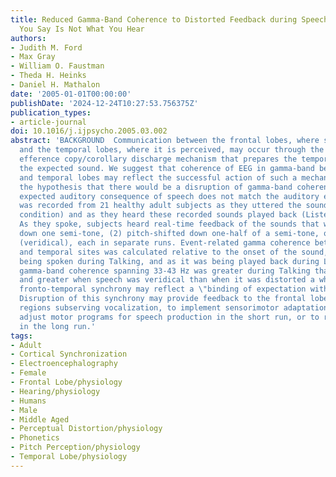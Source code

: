 ```yaml
---
title: Reduced Gamma-Band Coherence to Distorted Feedback during Speech When What
  You Say Is Not What You Hear
authors:
- Judith M. Ford
- Max Gray
- William O. Faustman
- Theda H. Heinks
- Daniel H. Mathalon
date: '2005-01-01T00:00:00'
publishDate: '2024-12-24T10:27:53.756375Z'
publication_types:
- article-journal
doi: 10.1016/j.ijpsycho.2005.03.002
abstract: 'BACKGROUND  Communication between the frontal lobes, where speech is generated,
  and the temporal lobes, where it is perceived, may occur through the action of an
  efference copy/corollary discharge mechanism that prepares the temporal lobes for
  the expected sound. We suggest that coherence of EEG in gamma-band between frontal
  and temporal lobes may reflect the successful action of such a mechanism. We tested
  the hypothesis that there would be a disruption of gamma-band coherence when the
  expected auditory consequence of speech does not match the auditory experience.  METHOD  EEG
  was recorded from 21 healthy adult subjects as they uttered the sound [a:] (Talking
  condition) and as they heard these recorded sounds played back (Listening condition).
  As they spoke, subjects heard real-time feedback of the sounds that were: (1) pitch-shifted
  down one semi-tone, (2) pitch-shifted down one-half of a semi-tone, or (3) not pitch-shifted
  (veridical), each in separate runs. Event-related gamma coherence between frontal
  and temporal sites was calculated relative to the onset of the sound, as it was
  being spoken during Talking, and as it was being played back during Listening.  RESULTS  Frontal-temporal
  gamma-band coherence spanning 33-43 Hz was greater during Talking than Listening
  and greater when speech was veridical than when it was distorted a whole semi-tone.  CONCLUSIONS  Gamma-band
  fronto-temporal synchrony may reflect a \"binding of expectation with experience.\"
  Disruption of this synchrony may provide feedback to the frontal lobes, particularly
  regions subserving vocalization, to implement sensorimotor adaptations to either
  adjust motor programs for speech production in the short run, or to reorganize expectations
  in the long run.'
tags:
- Adult
- Cortical Synchronization
- Electroencephalography
- Female
- Frontal Lobe/physiology
- Hearing/physiology
- Humans
- Male
- Middle Aged
- Perceptual Distortion/physiology
- Phonetics
- Pitch Perception/physiology
- Temporal Lobe/physiology
---
```

